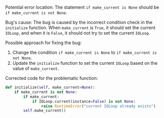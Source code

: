 Potential error location: The statement `if make_current is None` should be `if make_current is not None`.

Bug's cause: The bug is caused by the incorrect condition check in the `initialize` function. When `make_current` is `True`, it should set the current `IOLoop`, and when it is `False`, it should not try to set the current `IOLoop`.

Possible approach for fixing the bug:
1. Change the condition `if make_current is None` to `if make_current is not None`.
2. Update the `initialize` function to set the current `IOLoop` based on the value of `make_current`.

Corrected code for the problematic function:

```python
def initialize(self, make_current=None):
    if make_current is not None:
        if make_current:
            if IOLoop.current(instance=False) is not None:
                raise RuntimeError("current IOLoop already exists")
        self.make_current()
```